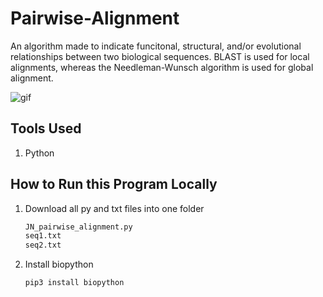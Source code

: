 # Pairwise-Alignment
An algorithm made to indicate funcitonal, structural, and/or evolutional relationships between two biological sequences. BLAST is used for local alignments, whereas the Needleman-Wunsch algorithm is used for global alignment.

<img alt="gif" src="https://steamuserimages-a.akamaihd.net/ugc/949594364555397721/DAF7B0AC9D21C25D525D9BB69DDC5A9DAEDE3F56/?imw=5000&imh=5000&ima=fit&impolicy=Letterbox&imcolor=%23000000&letterbox=false">

## Tools Used
1. Python

## How to Run this Program Locally
1. Download all py and txt files into one folder
   ```cmd
   JN_pairwise_alignment.py
   seq1.txt
   seq2.txt
   ```
2. Install biopython
   ```cmd
   pip3 install biopython
   ```
   
